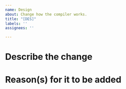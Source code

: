 ```yaml
---
name: Design
about: Change how the compiler works.
title: "[DES]"
labels: ''
assignees: ''

---
```


# Describe the change


# Reason(s) for it to be added

